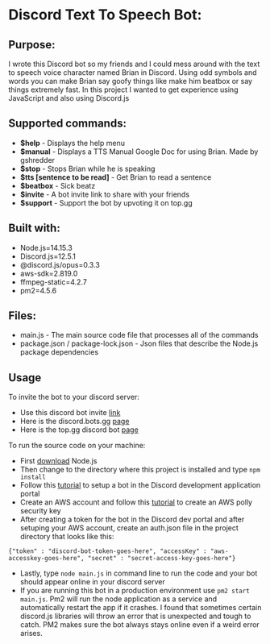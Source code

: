 # Discord Text To Speech Bot: 
## Purpose:
I wrote this Discord bot so my friends and I could mess around with the text to speech voice character named Brian in Discord. Using odd symbols and words you can make Brian say goofy things like make him beatbox or say things extremely fast. In this project I wanted to get experience using JavaScript and also using Discord.js 

## Supported commands:

* **$help** - Displays the help menu
* **$manual** - Displays a TTS Manual Google Doc for using Brian. Made by gshredder
* **$stop** - Stops Brian while he is speaking
* **$tts [sentence to be read]** - Get Brian to read a sentence
* **$beatbox** - Sick beatz 
* **$invite** - A bot invite link to share with your friends
* **$support** - Support the bot by upvoting it on top.gg


## Built with:
* Node.js=14.15.3
* Discord.js=12.5.1
* @discord.js/opus=0.3.3
* aws-sdk=2.819.0
* ffmpeg-static=4.2.7
* pm2=4.5.6

## Files: 
* main.js - The main source code file that processes all of the commands
* package.json / package-lock.json - Json files that describe the Node.js package dependencies

## Usage 
To invite the bot to your discord server:
* Use this discord bot invite [link](https://discord.com/oauth2/authorize?client_id=793354487699865611&scope=bot&permissions=37030976)  
* Here is the discord.bots.gg [page](https://discord.bots.gg/bots/793354487699865611)
* Here is the top.gg discord bot [page](https://top.gg/bot/793354487699865611)

To run the source code on your machine:
* First [download](https://nodejs.org/en/download/) Node.js 
* Then change to the directory where this project is installed and type `npm install` 
* Follow this [tutorial](https://www.sitepoint.com/discord-bot-node-js/) to setup a bot in the Discord development application portal
* Create an AWS account and follow this [tutorial](https://www.youtube.com/watch?v=Vkp_Di2qbsc) to create an AWS polly security key 
* After creating a token for the bot in the Discord dev portal and after setuping your AWS account, create an auth.json file in the project directory that looks like this:

`{"token" : "discord-bot-token-goes-here", "accessKey" : "aws-accesskey-goes-here", "secret" : "secret-access-key-goes-here"}`

* Lastly, type `node main.js` in command line to run the code and your bot should appear online in your discord server 
* If you are running this bot in a production environment use `pm2 start main.js`. Pm2 will run the node application as a service and automatically restart the app if it crashes. I found that sometimes certain discord.js libraries will throw an error that is unexpected and tough to catch. PM2 makes sure the bot always stays online even if a weird error arises. 
